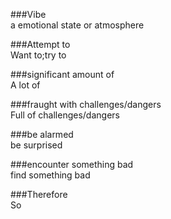 ###Vibe  
a emotional state or atmosphere

###Attempt to  
Want to;try to

###significant amount of  
A lot of 

###fraught with challenges/dangers  
Full of challenges/dangers 

###be alarmed  
be surprised

###encounter something bad   
find something bad

###Therefore   
So
